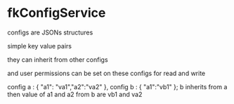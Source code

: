 # fkConfigService

configs are JSONs structures

simple key value pairs

they can inherit from other configs

and user permissions can be set on these configs for read and write

config a : { "a1": "va1","a2":"va2"  }, config b : { "a1":"vb1"  };
 b inherits from a then value of a1 and a2 from b are vb1 and va2
